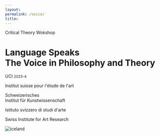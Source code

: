 ```yaml
--- 
layout: 
permalink: /voice/
title:
---
```


<link rel="stylesheet" href="https://unpkg.com/tachyons@4.12.0/css/tachyons.min.css"/>
<main class="cf pa3 pa4-m pa5-l mw9 center">
  <div class="fr w-100 w-80-l">
    <p class="f6">
      Critical Theory Wokshop
    </p>
    <h1 class="f2 f1-l lh-title mt0 mb4 mb5-ns">
      Language Speaks<br class="dn db-ns"> The Voice in Philosophy and Theory
    </h1>
  </div>
  <div class="f6 lh-copy fl w-100 mb4">
    <div class="fl-ns w-100 w-20-l pr3-m pr5-l">
      <p>
        UCI <small class="fw6">2023-4</small>
      </p> 
    </div>
    <div class="fl-ns w-50-m w-20-l pr3-m pr5-l">
      <p>
        Institut suisse pour l'étude de l'art
      </p> 
    </div>
    <div class="fl-ns w-50-m w-20-l pr3-m pr5-l">
      <p>
        Schweizerisches<br class="dn db-l"> Institut für Kunstwissenschaft
      </p> 
    </div>
    <div class="fl-ns w-50-m w-20-l pr3-m pr5-l">
      <p>
        Istituto svizzero di studi d'arte
      </p>
    </div>
    <div class="fl-ns w-50-m w-20-l pr3-m pr5-l">
      <p>
        Swiss Institute for Art Research
      </p>
    </div>
  </div>
  <img src="http://mrmrs.github.io/photos/u/007.jpg" class="db" alt="iceland"/>
</main>

